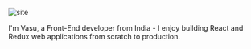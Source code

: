 ![site](https://user-images.githubusercontent.com/63305945/101701945-e9b68580-3aa5-11eb-8b3e-d1d6c20e9d10.png)

I'm Vasu, a Front-End developer from India - I enjoy building React and Redux web applications from scratch to production. 

